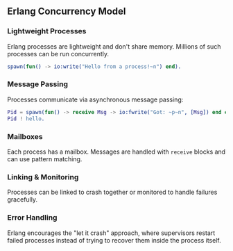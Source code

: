 ## Erlang Concurrency Model
### Lightweight Processes

Erlang processes are lightweight and don't share memory. Millions of such processes can be run concurrently.

```erlang
spawn(fun() -> io:write("Hello from a process!~n") end).
```

### Message Passing

Processes communicate via asynchronous message passing:

```erlang
Pid = spawn(fun() -> receive Msg -> io:fwrite("Got: ~p~n", [Msg]) end end),
Pid ! hello.
```

### Mailboxes

Each process has a mailbox. Messages are handled with `receive` blocks and can use pattern matching.

### Linking & Monitoring

Processes can be linked to crash together or monitored to handle failures gracefully.

### Error Handling

Erlang encourages the "let it crash" approach, where supervisors restart failed processes instead of trying to recover them inside the process itself.
